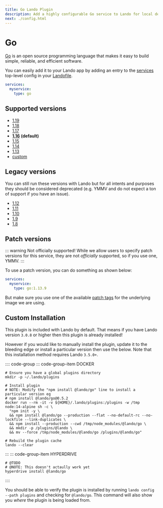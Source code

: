 ```yaml
---
title: Go Lando Plugin
description: Add a highly configurable Go service to Lando for local development with all the power of Docker and Docker Compose.
next: ./config.html
---
```


# Go

[Go](https://golang.org/) is an open source programming language that makes it easy to build simple, reliable, and efficient software.

You can easily add it to your Lando app by adding an entry to the [services](https://docs.lando.dev/config/services.html) top-level config in your [Landofile](https://docs.lando.dev/config/lando.html).

```yaml
services:
  myservice:
    type: go
```

## Supported versions

*   [1.19](https://hub.docker.com/_/golang/)
*   [1.18](https://hub.docker.com/_/golang/)
*   [1.17](https://hub.docker.com/_/golang/)
*   **[1.16](https://hub.docker.com/_/golang/)** **(default)**
*   [1.15](https://hub.docker.com/_/golang/)
*   [1.14](https://hub.docker.com/_/golang/)
*   [1.13](https://hub.docker.com/_/golang/)
*   [custom](https://docs.lando.dev/config/services.html#advanced)

## Legacy versions

You can still run these versions with Lando but for all intents and purposes they should be considered deprecated (e.g. YMMV and do not expect a ton of support if you have an issue).

*   [1.12](https://hub.docker.com/_/golang/)
*   [1.11](https://hub.docker.com/_/golang/)
*   [1.10](https://hub.docker.com/_/golang/)
*   [1.9](https://hub.docker.com/_/golang/)
*   [1.8](https://hub.docker.com/_/golang/)

## Patch versions

::: warning Not officially supported!
While we allow users to specify patch versions for this service, they are not *officially* supported, so if you use one, YMMV.
:::

To use a patch version, you can do something as shown below:

```yaml
services:
  myservice:
    type: go:1.13.9
```

But make sure you use one of the available [patch tags](https://hub.docker.com/r/library/golang/tags/) for the underlying image we are using.

## Custom Installation

This plugin is included with Lando by default. That means if you have Lando version `3.0.8` or higher then this plugin is already installed!

However if you would like to manually install the plugin, update it to the bleeding edge or install a particular version then use the below. Note that this installation method requires Lando `3.5.0+`.

:::: code-group
::: code-group-item DOCKER
```bash:no-line-numbers
# Ensure you have a global plugins directory
mkdir -p ~/.lando/plugins

# Install plugin
# NOTE: Modify the "npm install @lando/go" line to install a particular version eg
# npm install @lando/go@0.5.2
docker run --rm -it -v ${HOME}/.lando/plugins:/plugins -w /tmp node:14-alpine sh -c \
  "npm init -y \
  && npm install @lando/go --production --flat --no-default-rc --no-lockfile --link-duplicates \
  && npm install --production --cwd /tmp/node_modules/@lando/go \
  && mkdir -p /plugins/@lando \
  && mv --force /tmp/node_modules/@lando/go /plugins/@lando/go"

# Rebuild the plugin cache
lando --clear
```
:::
::: code-group-item HYPERDRIVE
```bash:no-line-numbers
# @TODO
# @NOTE: This doesn't actaully work yet
hyperdrive install @lando/go
```
::::

You should be able to verify the plugin is installed by running `lando config --path plugins` and checking for `@lando/go`. This command will also show you _where_ the plugin is being loaded from.
